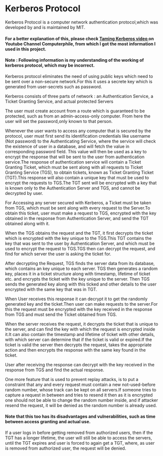 # Kerberos Protocol

<p> Kerberos Protocol is a computer network authentication protocol,which was developed by and is maintained by MIT.</p>

<h4>For a better explanation of this, please check <a href = "https://www.youtube.com/watch?v=qW361k3-BtU">Taming Kerberos video </a> on Youtube Channel Computerphile, from which I got the most information I used in this project.</h4>

<h4>Note : Following information is my understanding of the working of kerberos protocol, which may be incorrect.</h4>

<p>Kerberos protocol eliminates the need of using public keys which need to be sent over a non-secure network.For this it uses a secrete key which is generated from user-secrets such as password.<p>

<p>Kerberos consists of three parts of network : an Authentication Service, a Ticket Granting Service, and actual protected Servers</p>

<p>The user must create account from a route which is guaranteed to be protected, such as from an admin-access-only computer. From here the user will set the password,only known to that person.</p>

<p>Whenever the user wants to access any computer that is secured by the protocol, user must first send its identification credentials like username (Not password) to the Authenticating Service, where the service will check the existence of user in a database, and will fetch the value in corresponding password field.
This value will then be used as a key to encrypt the response that will be sent to the user from authentication service.The response of authentication service will contain a Ticket Granting Ticket, which must be sent along with all requests to Ticket Granting Service (TGS), to obtain tickets, known as Ticket Granting Ticket (TGT).This response will also contain a unique key that must be used to encrypt the requests to TGS.The TGT sent will be encrypted with a key that is known only to the Authentication Server and TGS, and cannot be decrypted by user.</p>

<p>For Accessing any server secured with Kerberos, a Ticket must be taken from TGS, which must be sent along with every request to the Server.To obtain this ticket, user must make a request to TGS, encrypted with the key obtained in the response from Authentication Server, and send the TGT obtained along with it.</p>

<p>When the TGS obtains the request and the TGT, it first decrypts the ticket which is encrypted with the key unique to the TGS.This TGT contains the key that was sent to the user by Authentication Server, and which must be used to encrypt the request to TGS.TGS then can decrypt the request, and find for which server the user is asking the ticket for.</p>

<p> After decrypting the Request, TGS finds the server data from its database, which contains an key unique to each server. TGS then generates a random key, places it in a ticket structure along with timestamp, lifetime of ticket etc. and encrypts the ticket with the key unique to the server. Then TGS sends the generated key along with this ticked and other details to the user encrypted with the same key that was in TGT.</p>

<p>When User receives this response it can decrypt it to get the randomly generated key and the ticket.Then user can make requests to the server.For this the request must be encrypted with the key received in the response from TGS and must send the Ticket obtained from TGS.</p>

<p>When the server receives the request, it decrypts the ticket that is unique to the server, and can find the key with which the request is encrypted inside it.It can also contain the timestamp and lifetime of ticket with other details, with which server can determine that if the ticket is valid or expired.If the ticket is valid the server then decrypts the request, takes the appropriate action and then encrypts the response with the same key found in the ticket.</p>

<p>User after receiving the response can decrypt with the key received in the response from TGS and find the actual response.</p>

<p>One more feature that is used to prevent replay attacks, is to put a constraint that any and every request must contain a new not-used-before random number, whose track can be kept on all servers.If someone tries to capture a request in between and tries to resend it then as it is encrypted one should not be able to change the random number inside, and if attacker resend the request, it will be denied as the random number is already used.</p>

<h4> Note that this too has its disadvantages and vulnerabilities, such as time between access granting and actual use.</h4>
<p>If a user logs in before getting removed from authorized users, then if the TGT has a longer lifetime, the user will still be able to access the servers, until the TGT expires and user is forced to again get a TGT, where, as user is removed from authorized user, the request will be denied.</p>
